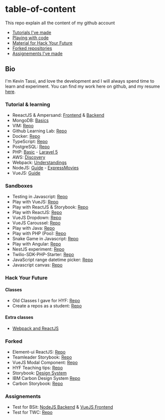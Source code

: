 # table-of-content

This repo explain all the content of my github account

- [Tutorials I've made](#tutorial--learning)
- [Playing with code](#sandboxes)
- [Material for Hack Your Future](#hack-your-future)
- [Forked repositories](#forked)
- [Assignements I've made](#assignements)

## Bio

I'm Kevin Tassi, and love the development and I will always spend time to learn and experiment. You can find my work here on github, and my resume [here](https://github.com/KevinTss/resume).

### Tutorial & learning

- ReeactJS & Ampersand: [Frontend](https://github.com/KevinTss/labelr) & [Backend](https://github.com/KevinTss/labelr-gatekeeper-server)
- MongoDB: [Basics](https://github.com/KevinTss/mongoDB)
- VIM: [Repo](https://github.com/KevinTss/vim)
- Github Learning Lab: [Repo](https://github.com/KevinTss/github-slideshow)
- Docker: [Repo](https://github.com/KevinTss/docker)
- TypeScript: [Repo](https://github.com/KevinTss/typescript--first-test-app)
- PostgreSQL: [Repo](https://github.com/KevinTss/Postgresql)
- PHP: [Basic](https://github.com/KevinTss/PHP--basic) - [Laravel 5](https://github.com/KevinTss/PHP--Laravel-5.0)
- AWS: [Discovery](https://github.com/KevinTss/AWS--Decouverte)
- Webpack: [Understandings](https://github.com/KevinTss/WebPack--Comprendre-webpack)
- NodeJS: [Guide](https://github.com/KevinTss/NodeJS--The-Complete-Guide) - [ExpressMovies](https://github.com/KevinTss/VueJS-Complete-guide)
- VueJS: [Guide](https://github.com/KevinTss/VueJS-Complete-guide)

### Sandboxes

- Testing in Javascript: [Repo](https://github.com/KevinTss/js-testing)
- Play with VueJS: [Repo](https://github.com/KevinTss/vuejs-base)
- Play with ReactJS & Storybook: [Repo](https://github.com/KevinTss/storybook-reactjs)
- Play with ReactJS: [Repo](https://github.com/KevinTss/reactjs--frist-test-app)
- VueJS Dropdown: [Repo](https://github.com/KevinTss/vuejs--dropdown)
- VueJS Caroussel: [Repo](https://github.com/KevinTss/vuejs--carousel)
- Play with Java: [Repo](https://github.com/KevinTss/Java--test)
- Play with PHP (Poo): [Repo](https://github.com/KevinTss/PHP--OOP)
- Snake Game in Javascript: [Repo](https://github.com/KevinTss/JavaScript--snake-game)
- Play with Angular: [Repo](https://github.com/KevinTss/angular--frist-test-app)
- NestJS experiment: [Repo](https://github.com/KevinTss/backend-nestjs)
- Twilio-SDK-PHP-Starter: [Repo](https://github.com/KevinTss/sdk-starter-php)
- JavaScript range datetime picker: [Repo](https://github.com/KevinTss/homemade-rangepicker)
- Javascript canvas: [Repo](https://github.com/KevinTss/javascript--canvas-handling)

### Hack Your Future

#### Classes

- Old Classes I gave for HYF: [Repo](https://github.com/KevinTss/HYF-old)
- Create a repos as a student: [Repo](https://github.com/KevinTss/hack-my-future)

#### Extra classes

- [Webpack and ReactJS](https://github.com/KevinTss/hyf-ec--webpack-and-react)

### Forked

- Element-ui ReactJS: [Repo](https://github.com/KevinTss/element-react)
- Teamleader Storybook: [Repo](https://github.com/KevinTss/teamleader-storybook-ui)
- VueJS Modal Component: [Repo](https://github.com/KevinTss/vue-js-modal)
- HYF Teaching tips: [Repo](https://github.com/KevinTss/teaching_tips_tricks)
- Storybook: [Design System](https://github.com/KevinTss/design-system)
- IBM Carbon Design System [Repo](https://github.com/KevinTss/carbon)
- Carbon Storybook: [Repo](https://github.com/KevinTss/carbon-components-react)

### Assignements

- Test for BSit: [NodeJS Backend](https://github.com/KevinTss/bsit--assignment-backend-nodejs) & [VueJS Frontend](https://github.com/KevinTss/bsit--assignment-frontend-vuejs)
- Test for TWC: [Repo](https://github.com/KevinTss/twc--assignment-frontend)

